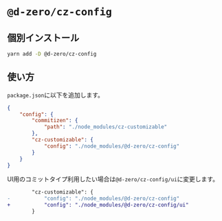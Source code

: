 # `@d-zero/cz-config`

## 個別インストール

```sh
yarn add -D @d-zero/cz-config
```

## 使い方

`package.json`に以下を追加します。

```json
{
	"config": {
		"commitizen": {
			"path": "./node_modules/cz-customizable"
		},
		"cz-customizable": {
			"config": "./node_modules/@d-zero/cz-config"
		}
	}
}
```

UI用のコミットタイプ利用したい場合は`@d-zero/cz-config/ui`に変更します。

```diff
		"cz-customizable": {
-			"config": "./node_modules/@d-zero/cz-config"
+			"config": "./node_modules/@d-zero/cz-config/ui"
		}
```

